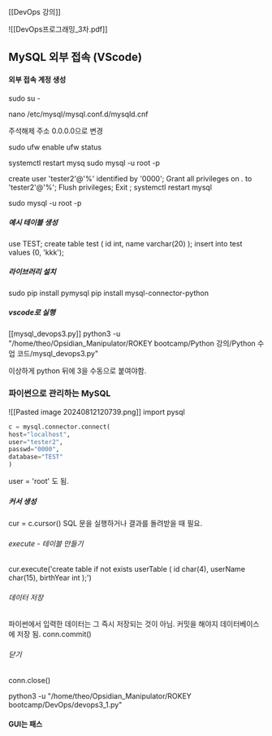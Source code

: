 
[[DevOps 강의]]

![[DevOps프로그래밍_3차.pdf]]
## MySQL 외부 접속 (VScode)
#### 외부 접속 계정 생성
sudo su -

nano /etc/mysql/mysql.conf.d/mysqld.cnf

주석해제
주소 0.0.0.0으로 변경

sudo ufw enable
ufw status

systemctl restart mysq
sudo mysql -u root -p

create user 'tester2'@'%' identified by '0000';
Grant all privileges on *.* to 'tester2'@'%';
Flush privileges;
Exit ;
systemctl restart mysql 

sudo mysql -u root -p

##### 예시 테이블 생성
use TEST;
create table test ( id int, name varchar(20) );
insert into test values (0, 'kkk');

##### 라이브러리 설치
sudo pip install pymysql
pip install mysql-connector-python

##### vscode로 실행
[[mysql_devops3.py]]
python3 -u "/home/theo/Opsidian_Manipulator/ROKEY bootcamp/Python 강의/Python 수업 
코드/mysql_devops3.py"

이상하게 python 뒤에 3을 수동으로 붙여야함.

### 파이썬으로 관리하는 MySQL
![[Pasted image 20240812120739.png]]
import pysql
```python
c = mysql.connector.connect(
host="localhost",
user="tester2",
passwd="0000",
database="TEST"
)
```
user = 'root' 도 됨.

##### 커서 생성
cur = c.cursor()
SQL 문을 실행하거나 결과를 돌려받을 때 필요.

###### execute - 테이블 만들기
cur.execute('create table if not exists userTable ( id char(4), userName char(15), birthYear int );')
###### 데이터 저장
파이썬에서 입력한 데이터는 그 즉시 저장되는 것이 아님.
커밋을 해야지 데이터베이스에 저장 됨.
conn.commit()
###### 닫기
conn.close()

python3 -u "/home/theo/Opsidian_Manipulator/ROKEY bootcamp/DevOps/devops3_1.py"

#### GUI는 패스





